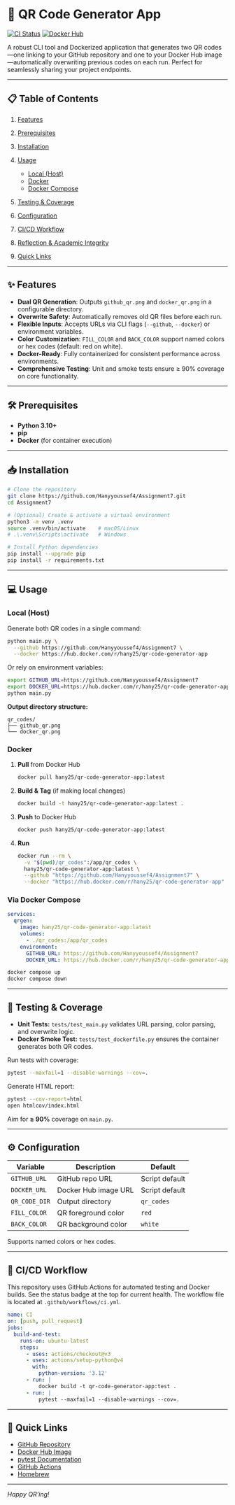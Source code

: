 # 🚀 QR Code Generator App

[![CI Status](https://github.com/Hanyyoussef4/Assignment7/actions/workflows/ci.yml/badge.svg)](https://github.com/Hanyyoussef4/Assignment7/actions/workflows/ci.yml)
[![Docker Hub](https://img.shields.io/docker/v/hany25/qr-code-generator-app?label=docker%20hub)](https://hub.docker.com/r/hany25/qr-code-generator-app)

A robust CLI tool and Dockerized application that generates two QR codes—one linking to your GitHub repository and one to your Docker Hub image—automatically overwriting previous codes on each run. Perfect for seamlessly sharing your project endpoints.

---

## 📋 Table of Contents

1. [Features](#features)
2. [Prerequisites](#prerequisites)
3. [Installation](#installation)
4. [Usage](#usage)

   * [Local (Host)](#local-host)
   * [Docker](#docker)
   * [Docker Compose](#via-docker-compose)
5. [Testing & Coverage](#testing--coverage)
6. [Configuration](#configuration)
7. [CI/CD Workflow](#cicd-workflow)
8. [Reflection & Academic Integrity](#reflection--academic-integrity)
9. [Quick Links](#quick-links)

---

## ✨ Features

* **Dual QR Generation**: Outputs `github_qr.png` and `docker_qr.png` in a configurable directory.
* **Overwrite Safety**: Automatically removes old QR files before each run.
* **Flexible Inputs**: Accepts URLs via CLI flags (`--github`, `--docker`) or environment variables.
* **Color Customization**: `FILL_COLOR` and `BACK_COLOR` support named colors or hex codes (default: red on white).
* **Docker-Ready**: Fully containerized for consistent performance across environments.
* **Comprehensive Testing**: Unit and smoke tests ensure ≥ 90% coverage on core functionality.

---

## 🛠️ Prerequisites

* **Python 3.10+**
* **pip**
* **Docker** (for container execution)

---

## 📥 Installation

```bash
# Clone the repository
git clone https://github.com/Hanyyoussef4/Assignment7.git
cd Assignment7

# (Optional) Create & activate a virtual environment
python3 -m venv .venv
source .venv/bin/activate    # macOS/Linux
# .\.venv\Scripts\activate   # Windows

# Install Python dependencies
pip install --upgrade pip
pip install -r requirements.txt
```

---

## 💻 Usage

### Local (Host)

Generate both QR codes in a single command:

```bash
python main.py \
  --github https://github.com/Hanyyoussef4/Assignment7 \
  --docker https://hub.docker.com/r/hany25/qr-code-generator-app
```

Or rely on environment variables:

```bash
export GITHUB_URL=https://github.com/Hanyyoussef4/Assignment7
export DOCKER_URL=https://hub.docker.com/r/hany25/qr-code-generator-app
python main.py
```

**Output directory structure:**

```
qr_codes/
├── github_qr.png
└── docker_qr.png
```

### Docker

1. **Pull** from Docker Hub

   ```bash
   docker pull hany25/qr-code-generator-app:latest
   ```

2. **Build & Tag** (if making local changes)

   ```bash
   docker build -t hany25/qr-code-generator-app:latest .
   ```

3. **Push** to Docker Hub

   ```bash
   docker push hany25/qr-code-generator-app:latest
   ```

4. **Run**

   ```bash
   docker run --rm \
     -v "$(pwd)/qr_codes":/app/qr_codes \
     hany25/qr-code-generator-app:latest \
     --github "https://github.com/Hanyyoussef4/Assignment7" \
     --docker "https://hub.docker.com/r/hany25/qr-code-generator-app"
   ```

### Via Docker Compose

```yaml
services:
  qrgen:
    image: hany25/qr-code-generator-app:latest
    volumes:
      - ./qr_codes:/app/qr_codes
    environment:
      GITHUB_URL: https://github.com/Hanyyoussef4/Assignment7
      DOCKER_URL: https://hub.docker.com/r/hany25/qr-code-generator-app
```

```bash
docker compose up
docker compose down
```

---

## 🧪 Testing & Coverage

* **Unit Tests:** `tests/test_main.py` validates URL parsing, color parsing, and overwrite logic.
* **Docker Smoke Test:** `tests/test_dockerfile.py` ensures the container generates both QR codes.

Run tests with coverage:

```bash
pytest --maxfail=1 --disable-warnings --cov=.
```

Generate HTML report:

```bash
pytest --cov-report=html
open htmlcov/index.html
```

Aim for **≥ 90%** coverage on `main.py`.

---

## ⚙️ Configuration

| Variable      | Description          | Default        |
| ------------- | -------------------- | -------------- |
| `GITHUB_URL`  | GitHub repo URL      | Script default |
| `DOCKER_URL`  | Docker Hub image URL | Script default |
| `QR_CODE_DIR` | Output directory     | `qr_codes`     |
| `FILL_COLOR`  | QR foreground color  | `red`          |
| `BACK_COLOR`  | QR background color  | `white`        |

Supports named colors or hex codes.

---

## 🔄 CI/CD Workflow

This repository uses GitHub Actions for automated testing and Docker builds. See the status badge at the top for current health. The workflow file is located at `.github/workflows/ci.yml`.

```yaml
name: CI
on: [push, pull_request]
jobs:
  build-and-test:
    runs-on: ubuntu-latest
    steps:
      - uses: actions/checkout@v3
      - uses: actions/setup-python@v4
        with:
          python-version: '3.12'
      - run: |
          docker build -t qr-code-generator-app:test .
      - run: |
          pytest --maxfail=1 --disable-warnings --cov=.
```

---

## 🔗 Quick Links

* [GitHub Repository](https://github.com/Hanyyoussef4/Assignment7)
* [Docker Hub Image](https://hub.docker.com/r/hany25/qr-code-generator-app)
* [pytest Documentation](https://docs.pytest.org/)
* [GitHub Actions](https://github.com/features/actions)
* [Homebrew](https://brew.sh/)

---

*Happy QR’ing!*
